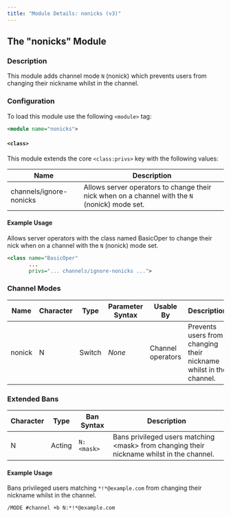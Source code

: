 ```yaml
---
title: "Module Details: nonicks (v3)"
---
```


## The "nonicks" Module

### Description

This module adds channel mode `N` (nonick) which prevents users from changing their nickname whilst in the channel.

### Configuration

To load this module use the following `<module>` tag:

```xml
<module name="nonicks">
```

#### `<class>`

This module extends the core `<class:privs>` key with the following values:

Name                    | Description
----------------------- | -----------
channels/ignore-nonicks | Allows server operators to change their nick when on a channel with the `N` (nonick) mode set.

#### Example Usage

Allows server operators with the class named BasicOper to change their nick when on a channel with the `N` (nonick) mode set.

```xml
<class name="BasicOper"
       ...
       privs="... channels/ignore-nonicks ...">
```

### Channel Modes

Name   | Character | Type   | Parameter Syntax | Usable By         | Description
------ | --------- | ------ | ---------------- | ----------------- | -----------
nonick | N         | Switch | *None*           | Channel operators | Prevents users from changing their nickname whilst in the channel.

### Extended Bans

Character | Type   | Ban Syntax | Description
--------- | ------ | ---------- | -----------
N         | Acting | `N:<mask>` | Bans privileged users matching &lt;mask&gt; from changing their nickname whilst in the channel.

#### Example Usage

Bans privileged users matching `*!*@example.com` from changing their nickname whilst in the channel.

```plaintext
/MODE #channel +b N:*!*@example.com
```
